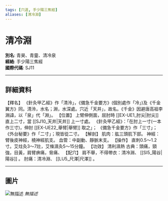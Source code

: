 ```yaml
---
tags: [穴道, 手少陽三焦經]
aliases: [清冷淵]
---
```


# 清冷淵

**別名**: 青昊、青靈、清冷泉  
**經絡**: 手少陽三焦經  
**國際代碼**: SJ11  

---

## 詳細資料
【釋名】
《針灸甲乙經》作「清泠」，《備急千金要方》(個別處作「冷」)及《千金翼方》同。清泠，水名；淵，水深處。穴近「天井」，故名。《千金》因避唐高祖李淵諱，以「泉」代「淵」。
【位置】
上臂伸側面，屈肘時 [[EX-UE1_肘尖|肘尖]] 直上二寸，當 [[SJ10_天井|天井]] 上一寸處。
《針灸甲乙經》：「在肘上一寸(一本作三寸)，伸肘 [[EX-UE22_舉臂|舉臂]] 取之」；
《備急千金要方》作「三寸」；
《外台秘要》作「二寸」；現皆從二寸。
【解剖】
肌肉：肱三頭肌下部。
神經：臂後皮神經，橈神經肌支。
血管：中副動、靜脈末支。
【操作】
直刺0.5～1.2寸。艾炷灸3～7壯，艾條濕灸5～15分鐘。
【功效】
清利濕熱
古典：頭痛，頸強，目黃，肩臂痹痛，脅痛、
【配穴】
肩不舉，不得帶衣：清冷淵、 [[SI5_陽谷|陽谷]] 。
肘痛：清冷淵、 [[LU5_尺澤|尺澤]] 。

---

## 圖片
![無描述](https://yibian.hopto.org/pic/shu16/317.gif)
_無描述_

